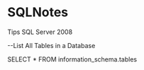 # SQLNotes

Tips
SQL Server 2008

--List All Tables in a Database

SELECT * FROM information_schema.tables
